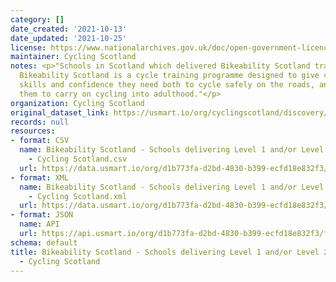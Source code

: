 ```yaml
---
category: []
date_created: '2021-10-13'
date_updated: '2021-10-25'
license: https://www.nationalarchives.gov.uk/doc/open-government-licence/version/3/
maintainer: Cycling Scotland
notes: <p>"Schools in Scotland which delivered Bikeability Scotland training in 2020/21.
  Bikeability Scotland is a cycle training programme designed to give children the
  skills and confidence they need both to cycle safely on the roads, and to encourage
  them to carry on cycling into adulthood."</p>
organization: Cycling Scotland
original_dataset_link: https://usmart.io/org/cyclingscotland/discovery/discovery-view-detail/abd9a110-9d4d-4b06-82e1-b3b6d1b3090f
records: null
resources:
- format: CSV
  name: Bikeability Scotland - Schools delivering Level 1 and/or Level 2 - 2020/21
    - Cycling Scotland.csv
  url: https://data.usmart.io/org/d1b773fa-d2bd-4830-b399-ecfd18e832f3/resource?resourceGUID=6d992d88-2f2e-4ade-ac6e-b456561aff56
- format: XML
  name: Bikeability Scotland - Schools delivering Level 1 and/or Level 2 - 2020/21
    - Cycling Scotland.xml
  url: https://data.usmart.io/org/d1b773fa-d2bd-4830-b399-ecfd18e832f3/resource?resourceGUID=7685f4d0-4919-4610-86b4-9ac457171e51
- format: JSON
  name: API
  url: https://api.usmart.io/org/d1b773fa-d2bd-4830-b399-ecfd18e832f3/f2345a0f-7653-4fda-85c7-7d5816d01376/1/urql
schema: default
title: Bikeability Scotland - Schools delivering Level 1 and/or Level 2 - 2020/21
  - Cycling Scotland
---
```

